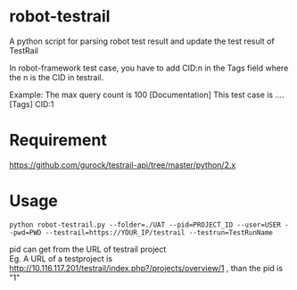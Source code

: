 # robot-testrail
A python script for parsing robot test result and update the test result of TestRail

In robot-framework test case, you have to add CID:n in the Tags field where the n is the CID in testrail.

Example:
The max query count is 100
    [Documentation]    This test case is ....
    [Tags]    CID:1

# Requirement
https://github.com/gurock/testrail-api/tree/master/python/2.x

# Usage
    python robot-testrail.py --folder=./UAT --pid=PROJECT_ID --user=USER --pwd=PWD --testrail=https://YOUR_IP/testrail --testrun=TestRunName  

pid can get from the URL of testrail project  
Eg. A URL of a testproject is http://10.116.117.201/testrail/index.php?/projects/overview/1 , than the pid is "1"  
